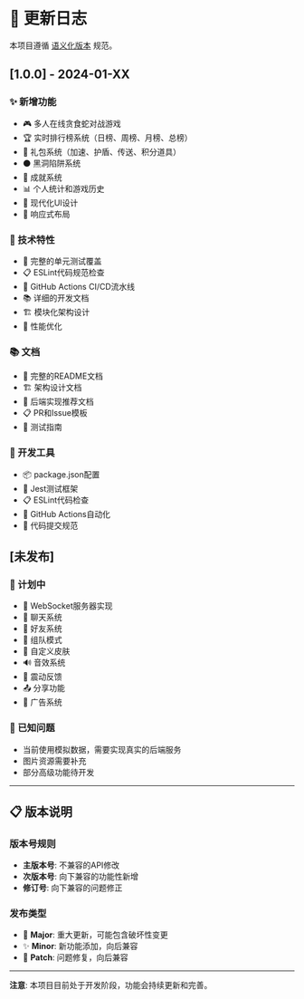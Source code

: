 # 📝 更新日志

本项目遵循 [语义化版本](https://semver.org/lang/zh-CN/) 规范。

## [1.0.0] - 2024-01-XX

### ✨ 新增功能

- 🎮 多人在线贪食蛇对战游戏
- 🏆 实时排行榜系统（日榜、周榜、月榜、总榜）
- 🎁 礼包系统（加速、护盾、传送、积分道具）
- ⚫ 黑洞陷阱系统
- 🏅 成就系统
- 📊 个人统计和游戏历史
- 🎨 现代化UI设计
- 📱 响应式布局

### 🔧 技术特性

- 🧪 完整的单元测试覆盖
- 📋 ESLint代码规范检查
- 🚀 GitHub Actions CI/CD流水线
- 📚 详细的开发文档
- 🏗️ 模块化架构设计
- 🎯 性能优化

### 📚 文档

- 📖 完整的README文档
- 🏗️ 架构设计文档
- 🚀 后端实现推荐文档
- 📋 PR和Issue模板
- 🧪 测试指南

### 🔧 开发工具

- 📦 package.json配置
- 🧪 Jest测试框架
- 📋 ESLint代码检查
- 🚀 GitHub Actions自动化
- 📝 代码提交规范

## [未发布]

### 🚧 计划中

- 🔗 WebSocket服务器实现
- 👥 聊天系统
- 👫 好友系统
- 🎯 组队模式
- 🎨 自定义皮肤
- 🔊 音效系统
- 📳 震动反馈
- 📤 分享功能
- 📢 广告系统

### 🐛 已知问题

- 当前使用模拟数据，需要实现真实的后端服务
- 图片资源需要补充
- 部分高级功能待开发

---

## 📋 版本说明

### 版本号规则

- **主版本号**: 不兼容的API修改
- **次版本号**: 向下兼容的功能性新增
- **修订号**: 向下兼容的问题修正

### 发布类型

- 🚀 **Major**: 重大更新，可能包含破坏性变更
- ✨ **Minor**: 新功能添加，向后兼容
- 🐛 **Patch**: 问题修复，向后兼容

---

**注意**: 本项目目前处于开发阶段，功能会持续更新和完善。
